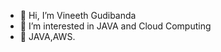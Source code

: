 - 👋 Hi, I’m Vineeth Gudibanda
- 👀 I’m interested in JAVA and Cloud Computing
- 🌱 JAVA,AWS.


<!---
vingvk/vingvk is a ✨ special ✨ repository because its `README.md` (this file) appears on your GitHub profile.
You can click the Preview link to take a look at your changes.
--->
